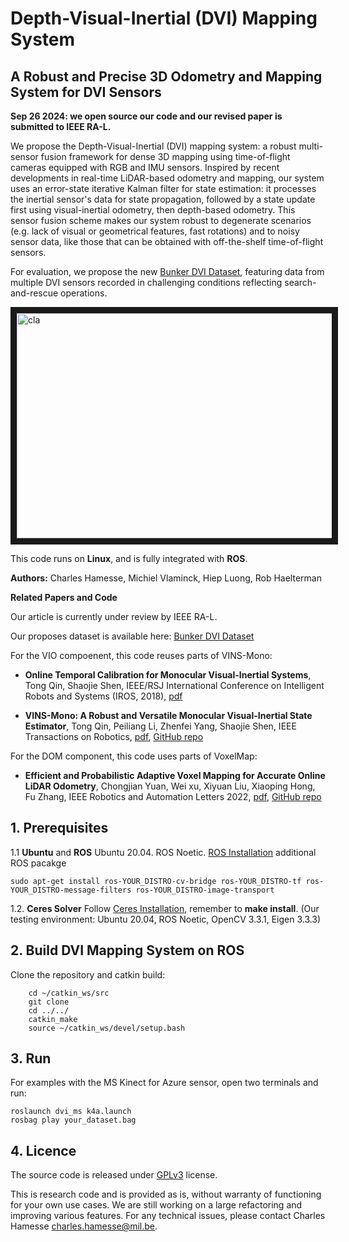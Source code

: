 # Depth-Visual-Inertial (DVI) Mapping System
## A Robust and Precise 3D Odometry and Mapping System for DVI Sensors

**Sep 26 2024: we open source our code and our revised paper is submitted to IEEE RA-L.**

We propose the Depth-Visual-Inertial (DVI) mapping system: a robust multi-sensor fusion framework for dense 3D mapping using time-of-flight cameras equipped with RGB and IMU sensors. Inspired by recent developments in real-time LiDAR-based odometry and mapping, our system uses an error-state iterative Kalman filter for state estimation: it processes the inertial sensor's data for state propagation, followed by a state update first using visual-inertial odometry, then depth-based odometry. This sensor fusion scheme makes our system robust to degenerate scenarios (e.g. lack of visual or geometrical features, fast rotations) and to noisy sensor data, like those that can be obtained with off-the-shelf time-of-flight sensors. 

For evaluation, we propose the new [Bunker DVI Dataset](https://charleshamesse.github.io/bunker-dvi-dataset), featuring data from multiple DVI sensors recorded in challenging conditions reflecting search-and-rescue operations.

<a href="https://www.youtube.com/embed/Nr6ZI32Nbs8" target="_blank"><img src="http://img.youtube.com/vi/Nr6ZI32Nbs8/0.jpg" 
alt="cla" width="600" height="360" border="10" /></a>

This code runs on **Linux**, and is fully integrated with **ROS**. 

**Authors:** Charles Hamesse, Michiel Vlaminck, Hiep Luong, Rob Haelterman

**Related Papers and Code**

Our article is currently under review by IEEE RA-L. 

Our proposes dataset is available here: [Bunker DVI Dataset](https://charleshamesse.github.io/bunker-dvi-dataset)

For the VIO compoenent, this code reuses parts of VINS-Mono:
* **Online Temporal Calibration for Monocular Visual-Inertial Systems**, Tong Qin, Shaojie Shen, IEEE/RSJ International Conference on Intelligent Robots and Systems (IROS, 2018),  [pdf](https://ieeexplore.ieee.org/abstract/document/8593603)

* **VINS-Mono: A Robust and Versatile Monocular Visual-Inertial State Estimator**, Tong Qin, Peiliang Li, Zhenfei Yang, Shaojie Shen, IEEE Transactions on Robotics, [pdf](https://ieeexplore.ieee.org/document/8421746/?arnumber=8421746&source=authoralert), [GitHub repo](https://github.com/HKUST-Aerial-Robotics/VINS-Mono)


For the DOM component, this code uses parts of VoxelMap:
* **Efficient and Probabilistic Adaptive Voxel Mapping for Accurate Online LiDAR Odometry**, Chongjian Yuan, Wei xu, Xiyuan Liu, Xiaoping Hong, Fu Zhang, IEEE Robotics and Automation Letters 2022, [pdf](https://arxiv.org/abs/2109.07082), [GitHub repo](https://github.com/hku-mars/VoxelMap)


## 1. Prerequisites
1.1 **Ubuntu** and **ROS**
Ubuntu  20.04.
ROS Noetic. [ROS Installation](http://wiki.ros.org/ROS/Installation)
additional ROS pacakge
```
sudo apt-get install ros-YOUR_DISTRO-cv-bridge ros-YOUR_DISTRO-tf ros-YOUR_DISTRO-message-filters ros-YOUR_DISTRO-image-transport
```

1.2. **Ceres Solver**
Follow [Ceres Installation](http://ceres-solver.org/installation.html), remember to **make install**.
(Our testing environment: Ubuntu 20.04, ROS Noetic, OpenCV 3.3.1, Eigen 3.3.3) 

## 2. Build DVI Mapping System on ROS
Clone the repository and catkin build:
```
    cd ~/catkin_ws/src
    git clone  
    cd ../../
    catkin_make
    source ~/catkin_ws/devel/setup.bash
```

## 3. Run
For examples with the MS Kinect for Azure sensor, open two terminals and run:
```
roslaunch dvi_ms k4a.launch
rosbag play your_dataset.bag
```

## 4. Licence
The source code is released under [GPLv3](http://www.gnu.org/licenses/) license.

This is research code and is provided as is, without warranty of functioning for your own use cases. We are still working on a large refactoring and improving various features. For any technical issues, please contact Charles Hamesse <charles.hamesse@mil.be>.

